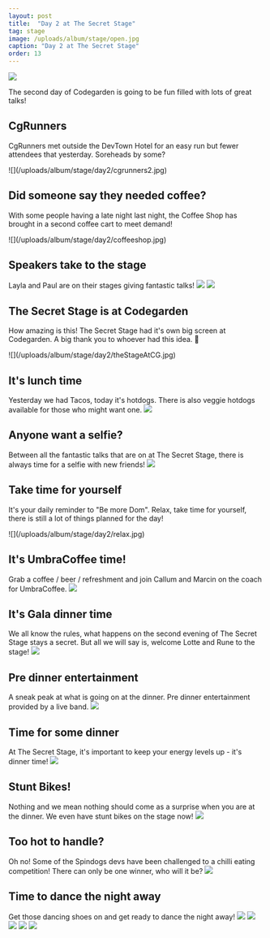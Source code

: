 ```yaml
---
layout: post
title:  "Day 2 at The Secret Stage"
tag: stage
image: /uploads/album/stage/open.jpg
caption: "Day 2 at The Secret Stage"
order: 13
---
```


![]({{page.image}})

The second day of Codegarden is going to be fun filled with lots of great talks!

## CgRunners

CgRunners met outside the DevTown Hotel for an easy run but fewer attendees that yesterday. Soreheads by some?  

<span class="row">
<span class="col">![](/uploads/album/stage/day2/cgrunners2.jpg)</span>
</span>

## Did someone say they needed coffee?

With some people having a late night last night, the Coffee Shop has brought in a second coffee cart to meet demand!

<span class="row">
<span class="col">![](/uploads/album/stage/day2/coffeeshop.jpg)</span>
</span>


## Speakers take to the stage

Layla and Paul are on their stages giving fantastic talks! 
<span class="row">
<span class="col">![](/uploads/album/stage/day2/laylaOnStage.jpg)</span>
<span class="col">![](/uploads/album/stage/day2/paulSealOnStage.jpg)</span>
</span>

## The Secret Stage is at Codegarden

How amazing is this! The Secret Stage had it's own big screen at Codegarden. A big thank you to whoever had this idea. 💖

<span class="row">
<span class="col">![](/uploads/album/stage/day2/theStageAtCG.jpg)</span>
</span>


## It's lunch time
Yesterday we had Tacos, today it's hotdogs. There is also veggie hotdogs available for those who might want one. 
<span class="row">
<span class="col">![](/uploads/album/stage/day2/hotdogs.jpg)</span>
</span>


## Anyone want a selfie?
Between all the fantastic talks that are on at The Secret Stage, there is always time for a selfie with new friends!
<span class="row">
<span class="col">![](/uploads/album/stage/day2/selfieTime.jpg)</span>
</span>

## Take time for yourself

It's your daily reminder to "Be more Dom". Relax, take time for yourself, there is still a lot of things planned for the day!

<span class="row">
<span class="col">![](/uploads/album/stage/day2/relax.jpg)</span>
</span>


## It's UmbraCoffee time!

Grab a coffee / beer / refreshment and join Callum and Marcin on the coach for UmbraCoffee.
<span class="row">
<span class="col">![](/uploads/album/stage/day2/umbraCoffee.jpg)</span>
</span>

## It's Gala dinner time

We all know the rules, what happens on the second evening of The Secret Stage stays a secret. But all we will say is, welcome Lotte and Rune to the stage!
<span class="row">
<span class="col">![](/uploads/album/stage/day2/lotteRune.jpg)</span>
</span>


## Pre dinner entertainment

A sneak peak at what is going on at the dinner. Pre dinner entertainment provided by a live band.
<span class="row">
<span class="col">![](/uploads/album/stage/day2/theBand.jpg)</span>
</span>

## Time for some dinner

At The Secret Stage, it's important to keep your energy levels up - it's dinner time!
<span class="row">
<span class="col">![](/uploads/album/stage/day2/galaDinner.jpg)</span>
</span>

## Stunt Bikes!

Nothing and we mean nothing should come as a surprise when you are at the dinner. We even have stunt bikes on the stage now! 
<span class="row">
<span class="col">![](/uploads/album/stage/day2/stuntBikes.jpg)</span>
</span>


## Too hot to handle?

Oh no! Some of the Spindogs devs have been challenged to a chilli eating competition! There can only be one winner, who will it be?
<span class="row">
<span class="col">![](/uploads/album/stage/day2/chilliChallenge.jpg)</span>
</span>

## Time to dance the night away

Get those dancing shoes on and get ready to dance the night away! 
<span class="row">
<span class="col">![](/uploads/album/stage/day2/galaDancing.jpg)</span>
<span class="col">![](/uploads/album/stage/day2/galaDancing2.jpg)</span>
</span>
<span class="row">
<span class="col">![](/uploads/album/stage/day2/galaDancing3.jpg)</span>
<span class="col">![](/uploads/album/stage/day2/galaDj.jpg)</span>
</span>
<span class="row">
<span class="col">![](/uploads/album/stage/day2/crowdsurfing.jpg)</span>
</span>
